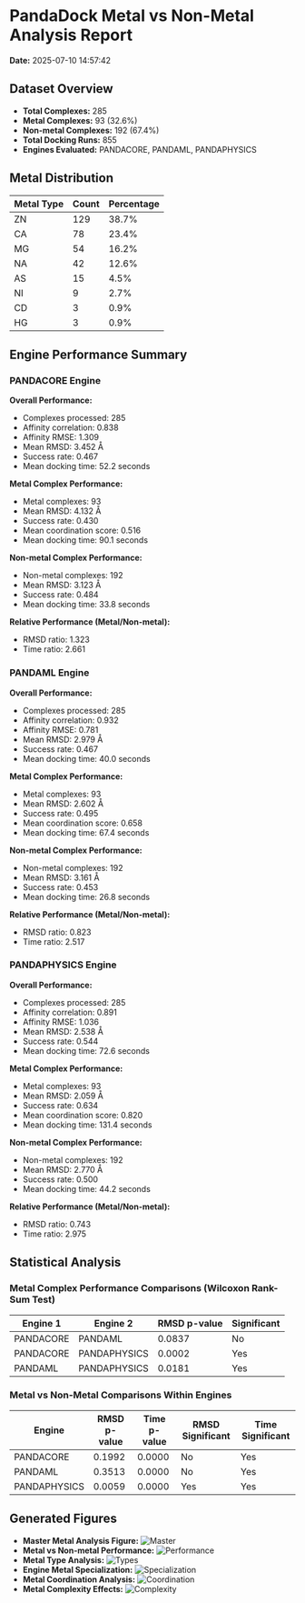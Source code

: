 # PandaDock Metal vs Non-Metal Analysis Report

**Date:** 2025-07-10 14:57:42

## Dataset Overview

- **Total Complexes:** 285
- **Metal Complexes:** 93 (32.6%)
- **Non-metal Complexes:** 192 (67.4%)
- **Total Docking Runs:** 855
- **Engines Evaluated:** PANDACORE, PANDAML, PANDAPHYSICS

## Metal Distribution

| Metal Type | Count | Percentage |
|------------|-------|------------|
| ZN | 129 | 38.7% |
| CA | 78 | 23.4% |
| MG | 54 | 16.2% |
| NA | 42 | 12.6% |
| AS | 15 | 4.5% |
| NI | 9 | 2.7% |
| CD | 3 | 0.9% |
| HG | 3 | 0.9% |

## Engine Performance Summary

### PANDACORE Engine

**Overall Performance:**
- Complexes processed: 285
- Affinity correlation: 0.838
- Affinity RMSE: 1.309
- Mean RMSD: 3.452 Å
- Success rate: 0.467
- Mean docking time: 52.2 seconds

**Metal Complex Performance:**
- Metal complexes: 93
- Mean RMSD: 4.132 Å
- Success rate: 0.430
- Mean coordination score: 0.516
- Mean docking time: 90.1 seconds

**Non-metal Complex Performance:**
- Non-metal complexes: 192
- Mean RMSD: 3.123 Å
- Success rate: 0.484
- Mean docking time: 33.8 seconds

**Relative Performance (Metal/Non-metal):**
- RMSD ratio: 1.323
- Time ratio: 2.661

### PANDAML Engine

**Overall Performance:**
- Complexes processed: 285
- Affinity correlation: 0.932
- Affinity RMSE: 0.781
- Mean RMSD: 2.979 Å
- Success rate: 0.467
- Mean docking time: 40.0 seconds

**Metal Complex Performance:**
- Metal complexes: 93
- Mean RMSD: 2.602 Å
- Success rate: 0.495
- Mean coordination score: 0.658
- Mean docking time: 67.4 seconds

**Non-metal Complex Performance:**
- Non-metal complexes: 192
- Mean RMSD: 3.161 Å
- Success rate: 0.453
- Mean docking time: 26.8 seconds

**Relative Performance (Metal/Non-metal):**
- RMSD ratio: 0.823
- Time ratio: 2.517

### PANDAPHYSICS Engine

**Overall Performance:**
- Complexes processed: 285
- Affinity correlation: 0.891
- Affinity RMSE: 1.036
- Mean RMSD: 2.538 Å
- Success rate: 0.544
- Mean docking time: 72.6 seconds

**Metal Complex Performance:**
- Metal complexes: 93
- Mean RMSD: 2.059 Å
- Success rate: 0.634
- Mean coordination score: 0.820
- Mean docking time: 131.4 seconds

**Non-metal Complex Performance:**
- Non-metal complexes: 192
- Mean RMSD: 2.770 Å
- Success rate: 0.500
- Mean docking time: 44.2 seconds

**Relative Performance (Metal/Non-metal):**
- RMSD ratio: 0.743
- Time ratio: 2.975

## Statistical Analysis

### Metal Complex Performance Comparisons (Wilcoxon Rank-Sum Test)

| Engine 1 | Engine 2 | RMSD p-value | Significant |
|----------|----------|--------------|-------------|
| PANDACORE | PANDAML | 0.0837 | No |
| PANDACORE | PANDAPHYSICS | 0.0002 | Yes |
| PANDAML | PANDAPHYSICS | 0.0181 | Yes |

### Metal vs Non-Metal Comparisons Within Engines

| Engine | RMSD p-value | Time p-value | RMSD Significant | Time Significant |
|--------|--------------|--------------|------------------|------------------|
| PANDACORE | 0.1992 | 0.0000 | No | Yes |
| PANDAML | 0.3513 | 0.0000 | No | Yes |
| PANDAPHYSICS | 0.0059 | 0.0000 | Yes | Yes |

## Generated Figures

- **Master Metal Analysis Figure:** ![Master](metal_master_figure.png)
- **Metal vs Non-metal Performance:** ![Performance](metal_vs_nonmetal_performance.png)
- **Metal Type Analysis:** ![Types](metal_type_analysis.png)
- **Engine Metal Specialization:** ![Specialization](engine_metal_specialization.png)
- **Metal Coordination Analysis:** ![Coordination](metal_coordination_analysis.png)
- **Metal Complexity Effects:** ![Complexity](metal_complexity_effects.png)
